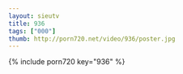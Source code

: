 ```yaml
--- 
layout: sieutv
title: 936
tags: ["000"]
thumb: http://porn720.net/video/936/poster.jpg
---
```

{% include porn720 key="936" %} 
